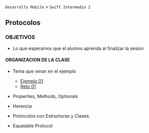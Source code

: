 
`Desarrollo Mobile` > `Swift Intermedio 2`


## Protocolos 

### OBJETIVOS 

- Lo que esperamos que el alumno aprenda al finalizar la sesion 

#### ORGANIZACION DE LA CLASE 

- Tema que veran en el ejemplo

	- [Ejemplo 01](Ejemplo-01)
	- [Reto 01](Reto-01)

- Properties, Methods, Optionals 
- Herencia
- Protocolos con Estructuras y Clases. 
- Equatable Protocol